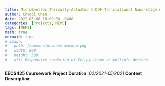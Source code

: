 ```yaml
---
title: MicroBeetles:Thermally-Actuated 1-DOF Translational Nano-stage with Closed-loop Positioning
author: Chuoqi Chen
date: 2022-05-06 18:02:00 -0400
categories: [Projects, MEMS]
tags: [MEMS]
math: true
mermaid: true
# image:
#   path: /commons/devices-mockup.png
#   width: 800
#   height: 500
#   alt: Responsive rendering of Chirpy theme on multiple devices.
---
```


**EECS425 Coursework Project**
**Duration**: *02/2021-05/2021*
**Content Description**: